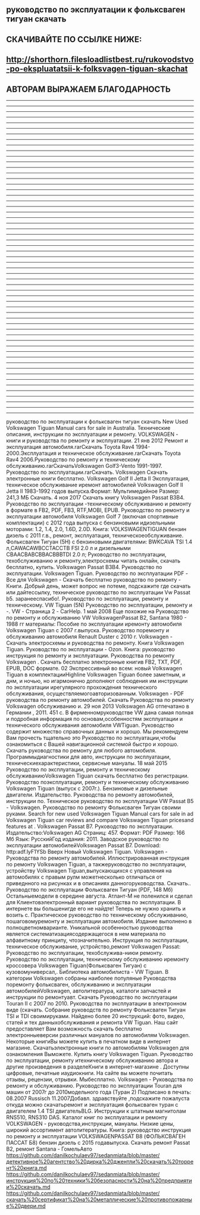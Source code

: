 руководство по эксплуатации к фольксваген тигуан скачать
--------------------------------------------------
СКАЧИВАЙТЕ ПО ССЫЛКЕ НИЖЕ:
--------------------------------------------------
http://shorthorn.filesloadlistbest.ru/rukovodstvo-po-ekspluatatsii-k-folksvagen-tiguan-skachat
--------------------------------------------------
АВТОРАМ ВЫРАЖАЕМ БЛАГОДАРНОСТЬ
--------------------------------------------------
--------------------------------------------------
--------------------------------------------------
--------------------------------------------------
--------------------------------------------------
--------------------------------------------------
--------------------------------------------------
--------------------------------------------------
--------------------------------------------------
--------------------------------------------------
--------------------------------------------------
--------------------------------------------------
--------------------------------------------------
--------------------------------------------------
--------------------------------------------------
--------------------------------------------------
--------------------------------------------------
--------------------------------------------------
--------------------------------------------------
--------------------------------------------------
--------------------------------------------------
--------------------------------------------------
--------------------------------------------------
--------------------------------------------------
--------------------------------------------------
--------------------------------------------------
--------------------------------------------------
--------------------------------------------------
--------------------------------------------------
--------------------------------------------------
--------------------------------------------------
--------------------------------------------------
--------------------------------------------------
--------------------------------------------------
--------------------------------------------------
--------------------------------------------------
--------------------------------------------------
--------------------------------------------------
--------------------------------------------------
--------------------------------------------------
--------------------------------------------------
--------------------------------------------------
--------------------------------------------------
--------------------------------------------------
--------------------------------------------------
--------------------------------------------------
--------------------------------------------------
--------------------------------------------------
--------------------------------------------------
--------------------------------------------------
--------------------------------------------------
--------------------------------------------------
--------------------------------------------------
--------------------------------------------------
--------------------------------------------------
--------------------------------------------------
--------------------------------------------------
--------------------------------------------------
руководство по эксплуатации к фольксваген тигуан скачать New  Used Volkswagen Tiguan Manual cars for sale in Australia. Технические описания, инструкции по эксплуатации и ремонту. VOLKSWAGEN - книги и руководства по ремонту и эксплуатации. 21 янв 2012  Ремонт и эксплуатация автомобиля.rarСкачать Toyota Rav4 1994-2000.Эксплуатация и техническое обслуживание.rarСкачать Toyota Rav4 2006.Руководство по ремонту и техническому обслуживанию.rarСкачатьVolkswagen Golf3-Vento 1991-1997. Руководство по эксплуатации.rarСкачать. Volkswagen  Скачать электронные книги бесплатно. Volkswagen Golf II  Jetta II Эксплуатация, техническое обслуживание иремонт автомобилей Volkswagen Golf II  Jetta II 1983-1992 годов выпуска.Формат: Мультимедийное Размер: 241,3 МБ Скачать. 4 ноя 2017  Скачать книгу Volkswagen Passat B3B4. Руководство по эксплуатации -техническому обслуживанию и ремонту в формате в FB2, PDF, FB3, RTF,MOBI, EPUB. Руководство по ремонту и эксплуатации автомобиля Volkswagen Golf 7 (включая спортивные комплектации) с 2012 года выпуска с бензиновыми идизельными моторами: 1.2, 1.4, 2.0, 1.6D, 2.0D. Книга: VOLKSWAGENTIGUAN бензин  дизель с 2011 г.в., ремонт, эксплуатация, техническоеобслуживание. Фольксваген Тигуан (5Н) с бензиновыми двигателями: BWKCAVA TSI 1.4 л,CAWACAWBCCTACCTB FSI 2.0 л и дизельными CBAACBABCBBACBBBTDI 2.0 л; Руководство по эксплуатации, техобслуживанию и ремонту,электросхемы читать онлайн, скачать бесплатно, купить. Volkswagen Passat B3B4. Руководство по эксплуатации. Volkswagen Tiguan. Руководство по эксплуатации PDF - Все для
Volkswagen - Скачать бесплатно руководство по ремонту - Книги. Добрый день, может вопрос не потеме, подскажите где скачать или дайтессылку, техническое руководство по эксплуатации Vw Passat b5. заранееспасибо!. Руководство по эксплуатации, ремонту и техническому. VW Tiguan (5N) Руководство по эксплуатации, ремонту и  -. VW - Страница 2 - CarHelp. 1 май 2008  Еще похожие на Руководство по ремонту и обслуживанию VW VolkswagenPassat B2, Santana 1980 - 1988 гг материалы: Пособие по эксплуатации иремонту автомобиля Volkswagen Tiguan с 2007 г.выпуска. Руководство поремонту и обслуживанию автомобиля Renault Duster с 2010 г. Volkswagen - Скачать электросхемы и руководства по ремонту. Книга Volkswagen Tiguan. Руководство по эксплуатации  - Ozon. Книга: руководство  инструкция по ремонту и эксплуатации. Руководства по ремонту Volkswagen . Скачать бесплатно электронные книгив FB2, TXT, PDF, EPUB, DOC формате. 02 Экспрессивный во всем: новый Volkswagen Tiguan в комплектацииHighline  Volkswagen Tiguan более заметным, и днм, и ночью, но игармонично дополняют  соблюдения им инструкции по эксплуатации ирегулярного прохождения технического обслуживания, осуществляемогоавторизованным.
Volkswagen - PDF руководства по ремонту автомобилей. Скачать Руководства по ремонту Volkswagen обслуживанию и. 29 ноя 2013  Volkswagen AG отпечатано в Германии , 2011. 451 с. В фирменномруководстве VW дана самая полная и подробная информация по основам,особенностям эксплуатации и технического обслуживания автомобиля VWTiguan. Руководство содержит множество справочных данных и хорошо. Мы рекомендуем Вам прочесть тщательно это Руководство по эксплуатации,чтобы ознакомиться с Вашей навигационной системой быстро и хорошо. Скачать руководства по ремонту для любого автомобиля. Программыдиагностики для авто, инструкции по эксплуатации, техническиехарактеристики, сервисные мануалы. 18 май 2015  Руководство по эксплуатации, ремонту и техническому обслуживаниюVolkswagen Tiguan скачать бесплатно без регистрации. Руководство поэксплуатации, ремонту и техническому обслуживанию Volkswagen Tiguan (выпуск с 2007г.). Бензиновые и дизельные двигатели. Издательство. Руководства по ремонту автомобилей, инструкции по. Техническое руководство по эксплуатации VW Passat B5 - Volkswagen. Руководство по ремонту Фольксваген Тигуан своими руками. Search for new  used Volkswagen Tiguan Manual cars for sale in ad Volkswagen Tiguan car reviews and compare Volkswagen Tiguan pricesand features at . Volkswagen Passat B7. Руководство по эксплуатации. Издательство:Volkswagen AG Страниц: 457. Формат: PDF Размер: 166 Мб Язык: РусскийГод издания: 2011. Заводское руководство по эксплуатации автомобилейVolkswagen Passat B7. Download: http:adf.lyF1YSb  Вверх
Новый Volkswagen Tiguan. Volkswagen - Руководства по ремонту автомобилей. Иллюстрированная инструкция по ремонту Volkswagen Tiguan, а такжеруководство по эксплуатации, устройству Volkswagen Tiguan,выпускающихся с  управления на автомобилях с правым рулм можетнесколько отличаться от приведнного на рисунках и в описаниях данногоруководства. Скачать.. Руководство по эксплуатации Фольксваген Тигуан (PDF, 148 Мб)  Остальныемодели в середине августа. Атлант-М не поленился и сделал для Клиентовэлектронный вариант руководства по эксплуатации. В интернете вы большенигде его не найдте! Теперь не нужно хранить и возить с. Практическое руководство по техническому обслуживанию, пошаговомуремонту и эксплуатации автомобиля. Издание выполнено в полноцветномварианте. Уникальной особенностью руководства является систематизациясодержащегося в нем материала по алфавитному принципу, чтозначительно. Инструкция по эксплуатации, техническое обслуживание, устройство,ремонт Volkswagen Passat: Руководство по эксплуатации, техобслужива-ниюи ремонту.  Руководство по эксплуатации, техническому обслуживанию иремонту кроссовера Volkswagen Tiguan(Фольксваген Тигуан) с кузовомуниверсал,. Библиотека автомобилиста - VW Tiguan. В категории Volkswagen собраны наиболее популяные Руководства поремонту фольксваген, обслуживанию и эксплуатации автомобилейVolkswagen, автолитература, каталоги запчастей и инструкции по ремонтуавт. Скачать Руководство по эксплуатации Touran II с 2007 по 2010. Руководства по эксплуатации в электронном виде (скачать. Собрание руководств по ремонту Фольксваген Тигуан TSI и TDI своимируками. Найдено более 20 инструкций: фото, видео, статей и тех данныхобслуживания и ремонта VW Tiguan.
Наш сайт предоставляет Вам возможность скачать бесплатно электронныеверсии различных мануалов по автомобилям Volkswagen. Некоторые книгиВы можете купить в печатном виде в интернет магазине. Скачатьэлектронные книги по автомобилям Volkswagen для ознакомления Выможете. Купить книгу Volkswagen Tiguan. Руководство по эксплуатации, ремонту итехническому обслуживанию автора и другие произведения в разделеКниги в интернет-магазине . Доступны цифровые, печатные иаудиокниги. На сайте вы можете почитать отзывы, рецензии, отрывки. Мыбесплатно. Volkswagen - Руководства по ремонту и обслуживанию. Руководство по эксплуатации Touran для машин от 2007г до 2010модельного года (Туран 2) Подписано в печать: 08.2007 Russisch 11.2007Добавл.  здравствуйте ,подскажите пожалуста откуда можно скачатьремонт и эксплуатация фольксваген туран с двигателем 1.4 TSI двигательBLG. Инструкции к штатным магнитолам RNS510, RNS310  DAS. Каталог книг по эксплуатации и ремонту VOLKSWAGEN - руководства,инструкции, мануалы. Низкие цены, широкий ассортимент автолитературы. Книга: руководство  инструкция по ремонту и эксплуатации VOLKSWAGENPASSAT B8 (ФОЛЬКСВАГЕН ПАССАТ Б8) бензин  дизель с 2015 годавыпуска. Скачать ремонт Passat B2, ремонт Santana - ГомельАвто
https://github.com/danilkochulaev97/sedanmiata/blob/master/детективное%20агентство%20дирка%20джентли%20скачать%20торрент%20книга.md
https://github.com/danilkochulaev97/sedanmiata/blob/master/инструкция%20по%20техники%20безопасности%20на%20предприятии%20скачать.md
https://github.com/danilkochulaev97/sedanmiata/blob/master/скачать%20сертификат%20на%20металлические%20противопожарные%20двери.md